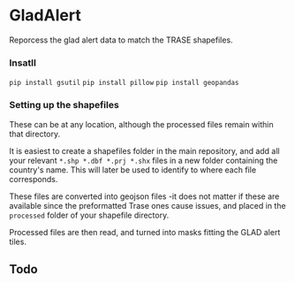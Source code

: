 # GladAlert
Reporcess the glad alert data to match the TRASE shapefiles.

### Insatll
`pip install gsutil`
`pip install pillow`
`pip install geopandas`

### Setting up the shapefiles
These can be at any location, although the processed files remain within that directory.

It is easiest to create a shapefiles folder in the main repository, and add all your relevant `*.shp *.dbf *.prj *.shx` files in a new folder containing the country's name. This will later be used to identify to where each file corresponds.

These files are converted into geojson files -it does not matter if these are available since the preformatted Trase ones cause issues, and placed in the `processed` folder of your shapefile directory.

Processed files are then read, and turned into masks fitting the GLAD alert tiles. 


## Todo
